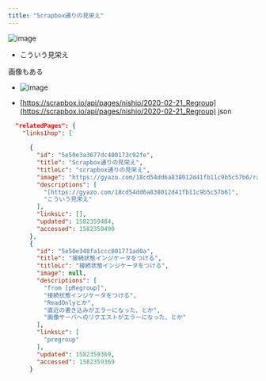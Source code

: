 ```yaml
---
title: "Scrapbox通りの見栄え"
---
```


![image](https://gyazo.com/18cd54dd6a838012d41fb11c9b5c57b6/thumb/1000)
- こういう見栄え

画像もある
- ![image](https://gyazo.com/474e92d7d0d248d8b37d1191bc8010a3/thumb/1000)


- [https://scrapbox.io/api/pages/nishio/2020-02-21_Regroup](https://scrapbox.io/api/pages/nishio/2020-02-21_Regroup)
json

```json
  "relatedPages": {
    "links1hop": [
    
      {
        "id": "5e50e3a3677dc400173c92fe",
        "title": "Scrapbox通りの見栄え",
        "titleLc": "scrapbox通りの見栄え",
        "image": "https://gyazo.com/18cd54dd6a838012d41fb11c9b5c57b6/raw",
        "descriptions": [
          "[https://gyazo.com/18cd54dd6a838012d41fb11c9b5c57b6]",
          "こういう見栄え"
        ],
        "linksLc": [],
        "updated": 1582359484,
        "accessed": 1582359490
      },
      {
        "id": "5e50e348fa1ccc001771ad0a",
        "title": "接続状態インジケータをつける",
        "titleLc": "接続状態インジケータをつける",
        "image": null,
        "descriptions": [
          "from [pRegroup]",
          "接続状態インジケータをつける",
          "ReadOnlyとか",
          "直近の書き込みがエラーになった、とか",
          "画像サーバへのリクエストがエラーになった、とか"
        ],
        "linksLc": [
          "pregroup"
        ],
        "updated": 1582359369,
        "accessed": 1582359369
      }
```

